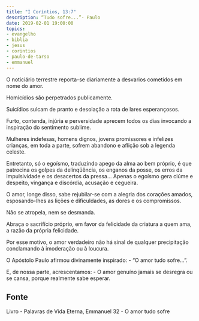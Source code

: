 ```yaml
---
title: "I Coríntios, 13:7"
description: “Tudo sofre...”- Paulo
date: 2019-02-01 19:00:00
topics: 
- evangelho
- biblia
- jesus
- corintios
- paulo-de-tarso
- emmanuel
---
```


O noticiário terrestre reporta-se diariamente a desvarios cometidos em nome do
amor.

Homicídios são perpetrados publicamente.

Suicídios sulcam de pranto e desolação a rota de lares esperançosos.

Furto, contenda, injúria e perversidade aprecem todos os dias invocando a
inspiração do sentimento sublime.

Mulheres indefesas, homens dignos, jovens promissores e infelizes crianças, em
toda a parte, sofrem abandono e aflição sob a legenda celeste.

Entretanto, só o egoísmo, traduzindo apego da alma ao bem próprio, é que
patrocina os golpes da delinqüência, os enganos da posse, os erros da impulsividade e os
desacertos da pressa... Apenas o egoísmo gera ciúme e despeito, vingança e discórdia,
acusação e cegueira.

O amor, longe disso, sabe rejubilar-se com a alegria dos corações amados,
esposando-lhes as lições e dificuldades, as dores e os compromissos.

Não se atropela, nem se desmanda.

Abraça o sacrifício próprio, em favor da felicidade da criatura a quem ama, a razão
da própria felicidade.

Por esse motivo, o amor verdadeiro não há sinal de qualquer precipitação
conclamando à imoderação ou à loucura.

O Apóstolo Paulo afirmou divinamente inspirado: - “O amor tudo sofre...”.

E, de nossa parte, acrescentamos: - O amor genuíno jamais se desregra ou se
cansa, porque realmente sabe esperar.



## Fonte
Livro - Palavras de Vida Eterna, Emmanuel
32 - O amor tudo sofre
